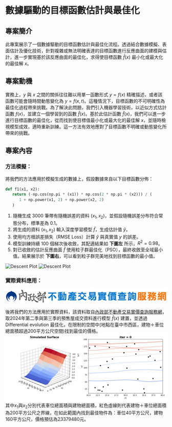 # 數據驅動的目標函數估計與最佳化
## 專案簡介

此專案展示了一個數據驅動的目標函數估計與最佳化流程。透過結合數據模擬、表面估計及優化技術，針對複雜或無法明確表達的目標函數進行反應曲面的建模與估計，進一步實現基於該反應曲面的最佳化，求得使目標函數 $\hat{f}(x)$ 最小化或最大化的最佳解 $x$。

## 專案動機

實務上，$y$ 與 $x$ 之間的關係往往難以用單一函數形式 $y = f(x)$ 精確描述，或者該函數可能會隨時間動態變化為 $y = f(x, t)$。這種情況下，目標函數的不可明確性為最佳化過程帶來挑戰。為了解決此問題，我們引入機器學習技術，以近似方式估計函數 $f(x)$，並建立一個學習到的函數 $\hat{f}(x)$。基於此估計函數 $\hat{f}(x)$，我們可以進一步進行目標函數的最佳化，從而找到使目標值最小化或最大化的最佳解 $x$，並隨時檢視模型成效，適時重新訓練。這一方法有效地應對了目標函數不明確或動態變化所帶來的挑戰。

## 專案內容

### 方法模擬：

將我們的方法應用於模擬生成的數據上，假設數據來自以下目標函數分佈：

``` python
def f1(x1, x2):
   return (-np.cos(np.pi * (x1)) * np.cos(2 * np.pi * (x2))) / (
      1 + np.power(x1, 2) + np.power(x2, 2)
   )
```

1. 隨機生成 3000 筆帶有隨機誤差的資料 $(x_1, x_2)$，並假設隨機誤差分布符合常態分布，標準差為 0.1。
2. 將生成的資料 $(x_1, x_2)$ 輸入深度學習模型 $\hat{f}$，生成估計值 $\hat{y}$。
3. 使用均方根誤差損失（RMSE Loss）計算 $\hat{y}$ 與真實值 $y$ 的誤差。
4. 模型訓練持續 $100$ 個梯次後收斂，其配適結果如 **下圖左** 所示，$R^2 = 0.98$。
5. 對已收斂的估計反應曲面 $\hat{f}$ 使用粒子群最佳化（PSO），最終收斂至全域最小值。結果展示於 **下圖右**，可以看到粒子群完美地找到目標函數的最小值。


![Descent Plot](./plots/simulate_F1.gif)
![Descent Plot](./plots/simulate_F2.gif)

### 實際資料應用：
![Data Logo](./plots/logo-xs.svg)

後將我們的方法應用於實際資料，該資料取自[內政部不動產交易實價查詢服務網](https://plvr.land.moi.gov.tw/DownloadOpenData)，取2024年第二季與第三季的預售屋成交資料進行模型 $\hat{f}(x)$ 建置，並透過 Differential evolution 最佳化，在限制的空間中(地點在臺中市西區，建物＋車位總面積超過200平方公尺空間)找到最佳的價格。
![Descent Plot](./plots/housing.gif)
其中$x_1$與$x_2$分別代表車位總面積與建物總面積，紅色虛線則代表建物＋車位總面積為200平方公尺之界線，在如此範圍內找到最佳物件為：車位40平方公尺，建物160平方公尺，價格預估為23379480元。

